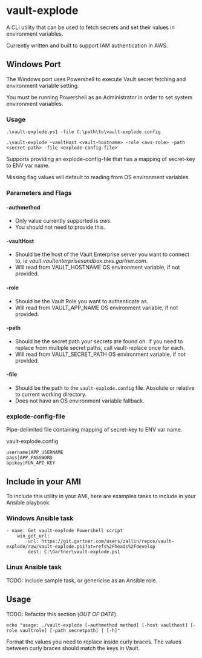 # vault-explode

A CLI utility that can be used to fetch secrets and set their values in
environment variables.  

Currently written and built to support IAM authentication in AWS. 


## Windows Port

The Windows port uses Powershell to execute Vault secret fetching and 
environment variable setting.

You must be running Powershell as an Administrator in order to set system
environment variables.


### Usage

````
.\vault-explode.ps1 -file C:\path\to\vault-explode.config
````

````
.\vault-explode -vaultHost <vault-hostname> -role <aws-role> -path <secret-path> -file <explode-config-file>
````

Supports providing an explode-config-file that has a mapping of secret-key to 
ENV var name.

Missing flag values will default to reading from OS environment variables.


### Parameters and Flags

#### -authmethod 
- Only value currently supported is _aws_. 
- You should not need to provide this.

#### -vaultHost
- Should be the host of the Vault Enterprise server you want to connect to, ie _vault.vaultenterprisesandbox.aws.gartner.com_.
- Will read from VAULT_HOSTNAME OS environment variable, if not provided.

#### -role
- Should be the Vault Role you want to authenticate as. 
- Will read from VAULT_APP_NAME OS environment variable, if not provided.

#### -path
- Should be the secret path your secrets are found on. If you need to replace from multiple 
secret paths, call vault-replace once for each. 
- Will read from VAULT_SECRET_PATH OS environment variable, if not provided.

#### -file 
- Should be the path to the `vault-explode.config` file. Absolute or relative to
current working directory.
- Does not have an OS environment variable fallback.


### explode-config-file

Pipe-delimited file containing mapping of secret-key to ENV var name.

vault-explode.config
````
username|APP_USERNAME
pass|APP_PASSWORD
apikey|FUN_API_KEY
````


## Include in your AMI

To include this utility in your AMI, here are examples tasks to include in your Ansible playbook. 

### Windows Ansible task
````
- name: Get vault-explode Powershell script
    win_get_url:
        url: https://git.gartner.com/users/zallin/repos/vault-explode/raw/vault-explode.ps1?at=refs%2Fheads%2Fdevelop
        dest: C:\Gartner\vault-explode.ps1
````


### Linux Ansible task
TODO: Include sample task, or genericise as an Ansible role.


## Usage
TODO: Refactor this section (*OUT OF DATE*).
````
echo "usage: ./vault-explode [-authmethod method] [-host vaulthost] [-role vaultrole] [-path secretpath] | [-h]"
````

Format the values you need to replace inside curly braces. The values between curly braces should 
match the keys in Vault. 


